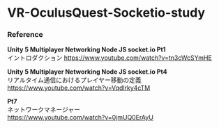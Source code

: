 # VR-OculusQuest-Socketio-study  

### Reference
**Unity 5 Multiplayer Networking Node JS socket.io Pt1**  
イントロダクション 
https://www.youtube.com/watch?v=tn3cWcSYmHE  
  
**Unity 5 Multiplayer Networking Node JS socket.io Pt4**  
リアルタイム通信におけるプレイヤー移動の定義  
https://www.youtube.com/watch?v=Vqdlrky4cTM  

**Pt7**  
ネットワークマネージャー  
https://www.youtube.com/watch?v=0jmUQ0ErAyU  

